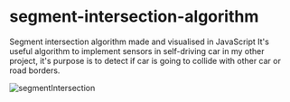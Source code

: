 # segment-intersection-algorithm
Segment intersection algorithm made and visualised in JavaScript
It's useful algorithm to implement sensors in self-driving car in my other project, it's purpose is to detect if car is going to collide with other car or road borders.


![segmentIntersection](https://github.com/kamilpalka/segment-intersection-algorithm/assets/49127696/b58fe86e-ab72-4c91-8304-84b9527b1dfa)

